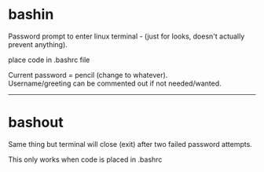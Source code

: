 # bashin  

Password prompt to enter linux terminal - (just for looks, doesn't actually prevent anything).  

place code in .bashrc file    

Current password = pencil (change to whatever).  
Username/greeting can be commented out if not needed/wanted.  

-------------------------------------------------------------  
  
  
# bashout   
Same thing but terminal will close (exit) after two failed password attempts.  


This only works when code is placed in .bashrc  
